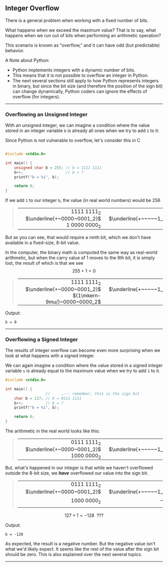 ## Integer Overflow

<style>
    td, th {
        border: 0!important;
        padding: 0!important;
        margin: 0!important;
        padding-left: 25px!important;
    }
</style>

There is a general problem when working with a fixed number of bits.

What happens when we exceed the maximum value? That is to say, what 
happens when we run out of bits when performing an arithmetic 
operation?

This scenario is known as "overflow," and it can have odd (but 
predictable) behavior.

A Note about Python:
* Python implements integers with a dynamic number of bits.
* This means that it is not possible to overflow an integer in Python.
* The next several sections still apply to how Python represents integers
  in binary, but since the bit size (and therefore the position of the
  sign bit) can change dynamically, Python coders can ignore the effects of
  overflow (for integers).

---

### Overflowing an Unsigned Integer

With an unsigned integer, we can imagine a condition where the value
stored in an integer variable `b` is already all ones when we try
to add `1` to it:

Since Python is not vulnerable to overflow, let's consider this in C

```c

#include <stdio.h>

int main() {
    unsigned char b = 255; // b = 1111 1111
    b++;                   // b = ?
    printf("b = %i", b);

    return 0;
}
```

If we add ```1``` to our integer ```b```, the value (in real world
numbers) would be $256$

> |||
> |-:|-:|
> |$1111~1111_2$|$255_{10}$|
> |$\underline{+~0000~0001_2}$|$\underline{+~~~~~1_{10}}$|
> |$1~0000~0000_2$|$256_{10}$|

But as you can see, that would require a ninth bit, which we don't 
have available in a fixed-size, $8$-bit value.

In the computer, the binary math is computed the same way as real-world
arithmetic, but when the carry value of 1 moves to the 9th bit, it is 
simply lost, the result of which is that we see  
$$255+1=0$$

> |||
> |-:|-:|
> |$1111~1111_2$|$255_{10}$|
> |$\underline{+~0000~0001_2}$|$\underline{+~~~~~1_{10}}$|
> |${1\mkern-9mu/}~0000~0000_2$|$0_{10}$|

Output:

```
b = 0
```

---

### Overflowing a Signed Integer

The results of integer overflow can become even more surprising when
we look at what happens with a signed integer.

We can again imagine a condition where the value stored in a signed 
integer variable ```s``` is already equal to the maximum value when we 
try to add ```1``` to it.

```c
#include <stdio.h>

int main() {
                  //     ⌄--- remember, this is the sign bit
    char b = 127; // b = 0111 1111
    b++;          // b = ?
    printf("b = %i", b);

    return 0;
}
```

The arithmetic in the real world looks like this:

> |||
> |-:|-:|
> |$0111~1111_2$|$127_{10}$|
> |$\underline{+~0000~0001_2}$|$\underline{+~~~~~1_{10}}$|
> |$1000~0000_2$|$128_{10}$|

But, what's happened in our integer is that while we haven't 
overflowed outside the $8$-bit size, we ***have*** overflowed our value
into the sign bit.

> ||||
> |-:|-:|-|
> |$0111~1111_2$|$127_{10}$||
> |$\underline{+~0000~0001_2}$|$\underline{+~~~~~1_{10}}$||
> |$1000~0000_2$|$-128_{10}$|(why ?)|  
$$127+1=-128~~???$$

Output:

```
b = -128
```

As expected, the result is a negative number. But the negative value
isn't what we'd likely expect. It seems like the rest of the value
after the sign bit should be zero. This is also explained over the next
several topics.

---
